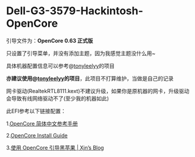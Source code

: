 # Dell-G3-3579-Hackintosh-OpenCore
引导文件为：**OpenCore 0.63 正式版**

只设置了引导菜单，并没有添加主题，因为我感觉主题没什么用~

具体机器配置信息可以参考@[tonyleelyy](https://github.com/tonyleelyy/OpenCore-Hackintosh-Dell-G3-3579/commits?author=tonyleelyy)的项目

**亦建议使用@[tonyleelyy](https://github.com/tonyleelyy/OpenCore-Hackintosh-Dell-G3-3579/commits?author=tonyleelyy)的项目**，此项目不打算维护，当做是自己的记录

网卡驱动(RealtekRTL8111.kext)不建议升级，如果你是原机器的网卡，升级驱动会导致有线网络驱动不了(至少我的机器如此)



此EFI参考以下链接配置：

1.[OpenCore 简体中文参考手册](https://oc.skk.moe/)

2.[OpenCore Install Guide](https://dortania.github.io/OpenCore-Install-Guide/)

3.[使用 OpenCore 引导黑苹果 | Xjn’s Blog](https://blog.xjn819.com/?p=543) 

